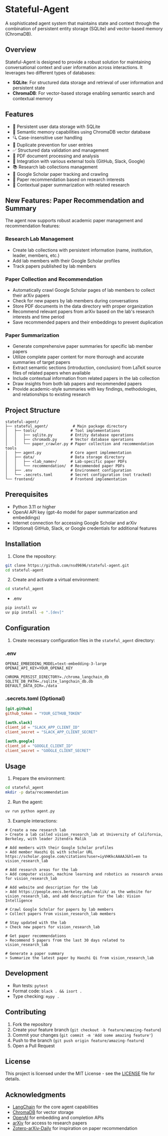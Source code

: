 # Stateful-Agent

A sophisticated agent system that maintains state and context through the combination of persistent entity storage (SQLite) and vector-based memory (ChromaDB).

## Overview

Stateful-Agent is designed to provide a robust solution for maintaining conversational context and user information across interactions. It leverages two different types of databases:

- **SQLite**: For structured data storage and retrieval of user information and persistent state
- **ChromaDB**: For vector-based storage enabling semantic search and contextual memory

## Features

- 🔄 Persistent user data storage with SQLite
- 🧠 Semantic memory capabilities using ChromaDB vector database
- 🔍 Case-insensitive user handling
- 🚫 Duplicate prevention for user entries
- ✅ Structured data validation and management
- 📄 PDF document processing and analysis
- 🔗 Integration with various external tools (GitHub, Slack, Google)
- 📚 Research lab collections management
- 📖 Google Scholar paper tracking and crawling
- 🔬 Paper recommendation based on research interests
- 📝 Contextual paper summarization with related research

## New Features: Paper Recommendation and Summary

The agent now supports robust academic paper management and recommendation features:

### Research Lab Management

- Create lab collections with persistent information (name, institution, leader, members, etc.)
- Add lab members with their Google Scholar profiles
- Track papers published by lab members

### Paper Collection and Recommendation

- Automatically crawl Google Scholar pages of lab members to collect their arXiv papers
- Check for new papers by lab members during conversations
- Store PDF documents in the data directory with proper organization
- Recommend relevant papers from arXiv based on the lab's research interests and time period
- Save recommended papers and their embeddings to prevent duplication

### Paper Summarization

- Generate comprehensive paper summaries for specific lab member papers
- Utilize complete paper content for more thorough and accurate summaries of target papers
- Extract semantic sections (introduction, conclusion) from LaTeX source files of related papers when available
- Include contextual information from related papers in the lab collection
- Draw insights from both lab papers and recommended papers
- Provide academic-style summaries with key findings, methodologies, and relationships to existing research

## Project Structure

```
stateful-agent/
├── stateful_agent/           # Main package directory
│   ├── tools/               # Tool implementations
│   │   ├── sqlite.py        # Entity database operations
│   │   ├── chromadb.py      # Vector database operations
│   │   └── paper_crawler.py # Paper collection and recommendation tools
│   ├── agent.py             # Core agent implementation
│   ├── data/                # Data storage directory
│   │   ├── <lab_name>/      # Lab-specific paper PDFs
│   │   └── recommendation/  # Recommended paper PDFs
│   ├── .env                 # Environment configuration
│   └── .secrets.toml        # Secret configuration (not tracked)
└── frontend/                # Frontend implementation
```

## Prerequisites

- Python 3.11 or higher
- OpenAI API key (gpt-4o model for paper summarization and embeddings)
- Internet connection for accessing Google Scholar and arXiv
- (Optional) GitHub, Slack, or Google credentials for additional features

## Installation

1. Clone the repository:

```bash
git clone https://github.com/nsd9696/stateful-agent.git
cd stateful-agent
```

2. Create and activate a virtual environment:

```bash
cd stateful_agent
```

- .env

```bash
pip install uv
uv pip install -e ".[dev]"
```


## Configuration

1. Create necessary configuration files in the `stateful_agent` directory:

### .env

```env
OPENAI_EMBEDDING_MODEL=text-embedding-3-large
OPENAI_API_KEY=YOUR_OPENAI_KEY

CHROMA_PERSIST_DIRECTORY=./chroma_langchain_db
SQLITE_DB_PATH=./sqlite_langchain_db.db
DEFAULT_DATA_DIR=./data
```

### .secrets.toml (Optional)

```toml
[git.github]
github_token = "YOUR_GITHUB_TOKEN"

[auth.slack]
client_id = "SLACK_APP_CLIENT_ID"
client_secret = "SLACK_APP_CLIENT_SECRET"

[auth.google]
client_id = "GOOGLE_CLIENT_ID"
client_secret = "GOOGLE_CLIENT_SECRET"
```

## Usage

1. Prepare the environment:

```bash
cd stateful_agent
mkdir -p data/recommendation
```

2. Run the agent:

```bash
uv run python agent.py
```

3. Example interactions:

```
# Create a new research lab
> Create a lab called vision_research_lab at University of California, Berkeley, with leader Jitendra Malik

# Add members with their Google Scholar profiles
> Add member Haozhi Qi with scholar URL https://scholar.google.com/citations?user=iyVHKkcAAAAJ&hl=en to vision_research_lab

# Add research areas for the lab
> Add computer vision, machine learning and robotics as research areas for vision_research_lab

# Add website and description for the lab
> Add https://people.eecs.berkeley.edu/~malik/ as the website for vision_research_lab, and add description for the lab: Vision Intelligence

# Crawl Google Scholar for papers by lab members
> Collect papers from vision_research_lab members

# Stay updated with the lab
> Check new papers for vision_research_lab

# Get paper recommendations
> Recommend 5 papers from the last 30 days related to vision_research_lab

# Generate a paper summary
> Summarize the latest paper by Haozhi Qi from vision_research_lab
```

## Development

- Run tests: `pytest`
- Format code: `black . && isort .`
- Type checking: `mypy .`

## Contributing

1. Fork the repository
2. Create your feature branch (`git checkout -b feature/amazing-feature`)
3. Commit your changes (`git commit -m 'Add some amazing feature'`)
4. Push to the branch (`git push origin feature/amazing-feature`)
5. Open a Pull Request

## License

This project is licensed under the MIT License - see the [LICENSE](LICENSE) file for details.

## Acknowledgments

- [LangChain](https://github.com/langchain-ai/langchain) for the core agent capabilities
- [ChromaDB](https://github.com/chroma-core/chroma) for vector storage
- [OpenAI](https://openai.com/) for embedding and completion APIs
- [arXiv](https://arxiv.org/) for access to research papers
- [Zotero-arXiv-Daily](https://github.com/TideDra/zotero-arxiv-daily) for inspiration on paper recommendation